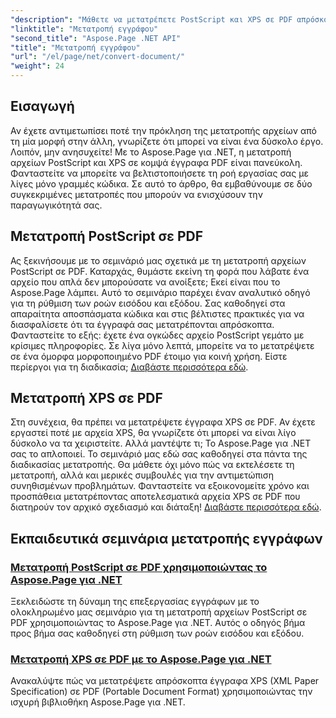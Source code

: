 ```yaml
---
"description": "Μάθετε να μετατρέπετε PostScript και XPS σε PDF απρόσκοπτα χρησιμοποιώντας το Aspose.Page για .NET. Ακολουθήστε τα λεπτομερή μας εκπαιδευτικά σεμινάρια για εύκολη επεξεργασία εγγράφων."
"linktitle": "Μετατροπή εγγράφου"
"second_title": "Aspose.Page .NET API"
"title": "Μετατροπή εγγράφου"
"url": "/el/page/net/convert-document/"
"weight": 24
---
```


## Εισαγωγή

Αν έχετε αντιμετωπίσει ποτέ την πρόκληση της μετατροπής αρχείων από τη μία μορφή στην άλλη, γνωρίζετε ότι μπορεί να είναι ένα δύσκολο έργο. Λοιπόν, μην ανησυχείτε! Με το Aspose.Page για .NET, η μετατροπή αρχείων PostScript και XPS σε κομψά έγγραφα PDF είναι πανεύκολη. Φανταστείτε να μπορείτε να βελτιστοποιήσετε τη ροή εργασίας σας με λίγες μόνο γραμμές κώδικα. Σε αυτό το άρθρο, θα εμβαθύνουμε σε δύο συγκεκριμένες μετατροπές που μπορούν να ενισχύσουν την παραγωγικότητά σας.

## Μετατροπή PostScript σε PDF

Ας ξεκινήσουμε με το σεμινάριό μας σχετικά με τη μετατροπή αρχείων PostScript σε PDF. Καταρχάς, θυμάστε εκείνη τη φορά που λάβατε ένα αρχείο που απλά δεν μπορούσατε να ανοίξετε; Εκεί είναι που το Aspose.Page λάμπει. Αυτό το σεμινάριο παρέχει έναν αναλυτικό οδηγό για τη ρύθμιση των ροών εισόδου και εξόδου. Σας καθοδηγεί στα απαραίτητα αποσπάσματα κώδικα και στις βέλτιστες πρακτικές για να διασφαλίσετε ότι τα έγγραφά σας μετατρέπονται απρόσκοπτα. Φανταστείτε το εξής: έχετε ένα ογκώδες αρχείο PostScript γεμάτο με κρίσιμες πληροφορίες. Σε λίγα μόνο λεπτά, μπορείτε να το μετατρέψετε σε ένα όμορφα μορφοποιημένο PDF έτοιμο για κοινή χρήση. Είστε περίεργοι για τη διαδικασία; [Διαβάστε περισσότερα εδώ](./postscript-to-pdf-conversion/).

## Μετατροπή XPS σε PDF

Στη συνέχεια, θα πρέπει να μετατρέψετε έγγραφα XPS σε PDF. Αν έχετε εργαστεί ποτέ με αρχεία XPS, θα γνωρίζετε ότι μπορεί να είναι λίγο δύσκολο να τα χειριστείτε. Αλλά μαντέψτε τι; Το Aspose.Page για .NET σας το απλοποιεί. Το σεμινάριό μας εδώ σας καθοδηγεί στα πάντα της διαδικασίας μετατροπής. Θα μάθετε όχι μόνο πώς να εκτελέσετε τη μετατροπή, αλλά και μερικές συμβουλές για την αντιμετώπιση συνηθισμένων προβλημάτων. Φανταστείτε να εξοικονομείτε χρόνο και προσπάθεια μετατρέποντας αποτελεσματικά αρχεία XPS σε PDF που διατηρούν τον αρχικό σχεδιασμό και διάταξη! [Διαβάστε περισσότερα εδώ](./converting-xps-to-pdf/).

## Εκπαιδευτικά σεμινάρια μετατροπής εγγράφων
### [Μετατροπή PostScript σε PDF χρησιμοποιώντας το Aspose.Page για .NET](./postscript-to-pdf-conversion/)
Ξεκλειδώστε τη δύναμη της επεξεργασίας εγγράφων με το ολοκληρωμένο μας σεμινάριο για τη μετατροπή αρχείων PostScript σε PDF χρησιμοποιώντας το Aspose.Page για .NET. Αυτός ο οδηγός βήμα προς βήμα σας καθοδηγεί στη ρύθμιση των ροών εισόδου και εξόδου.
### [Μετατροπή XPS σε PDF με το Aspose.Page για .NET](./converting-xps-to-pdf/)
Ανακαλύψτε πώς να μετατρέψετε απρόσκοπτα έγγραφα XPS (XML Paper Specification) σε PDF (Portable Document Format) χρησιμοποιώντας την ισχυρή βιβλιοθήκη Aspose.Page για .NET.